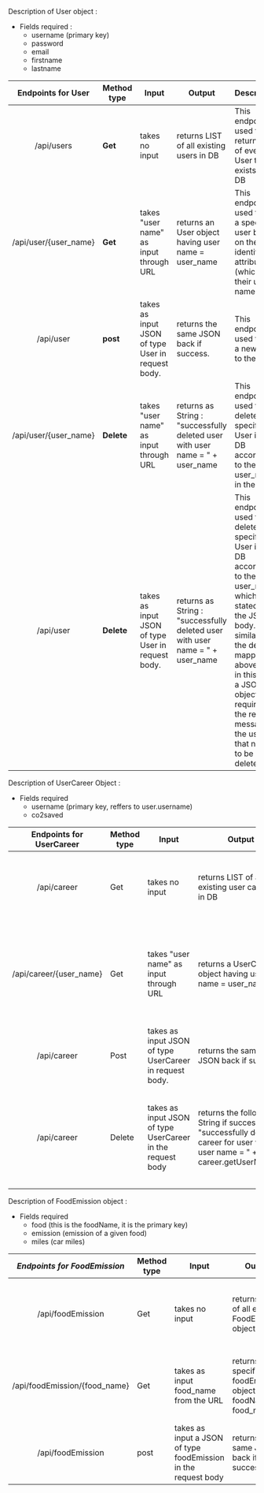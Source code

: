 Description of User object :
* Fields required :
	* username (primary key)
	* password 
	* email 
	* firstname
	* lastname 


| **Endpoints for User** | **Method type** | **Input**                                         | **Output**                                                                    | **Description**                                                                                                                                                                                                                                                                |
|:----------------------:|-----------------|---------------------------------------------------|-------------------------------------------------------------------------------|--------------------------------------------------------------------------------------------------------------------------------------------------------------------------------------------------------------------------------------------------------------------------------|
| /api/users             | **Get**         | takes no input                                    | returns LIST of all existing users in DB                                      | This endpoint is used to return a list of every User that exists in the DB                                                                                                                                                                                                     |
| /api/user/{user_name}  | **Get**         | takes "user name" as input through URL            | returns an User object having user name = user_name                           | This endpoint is used to find a specific user based on their identifying attribute (which is their user name)                                                                                                                                                                  |
| /api/user              | **post**        | takes as input JSON of type User in request body. | returns the same JSON back if success.                                        | This endpoint is used to add a new User to the DB                                                                                                                                                                                                                              |
| /api/user/{user_name}  | **Delete**      | takes "user name" as input through URL            | returns as String : "successfully deleted user with user name = " + user_name | This endpoint is used to delete a specific User in the DB according to the given user_name in the URL                                                                                                                                                                          |
| /api/user              | **Delete**      | takes as input JSON of type User in request body. | returns as String : "successfully deleted user with user name = " + user_name | This endpoint is used to delete a specific User in the DB according to the given user_name which is stated in the JSON body. It is similar to the delete mapping above but in this one, a JSON object is required in the request message of the user that needs to be deleted. |


Description of UserCareer Object :
* Fields required 
	* username (primary key, reffers to user.username)
	* co2saved 




| **Endpoints for UserCareer** | **Method type** | **Input**                                                  | **Output**                                                                                                                 | **Description**                                                                                                     |
|:----------------------------:|-----------------|------------------------------------------------------------|----------------------------------------------------------------------------------------------------------------------------|---------------------------------------------------------------------------------------------------------------------|
| /api/career                  | Get             | takes no input                                             | returns LIST of all existing user careers in DB                                                                            | This endpoint is used to return a list of every UserCareer(s) that exists in the DB                                 |
| /api/career/{user_name}      | Get             | takes "user name" as input through URL                     | returns a UserCareer object having user name = user_name                                                                   | This endpoint is used to find a specific userCareer based on their identifying attribute (which is their user name) |
| /api/career                  | Post            | takes as input JSON of type UserCareer in request body.    | returns the same JSON back if success.                                                                                     | This endpoint is used to add a new UserCareer to the DB                                                             |
| /api/career                  | Delete          | takes as input JSON of type UserCareer in the request body | returns the following String if success : "successfully deleted career for user with user name = " + career.getUserName(); | This endpoint is used to delete a specific userCareer according to the UserName given in the JSON object.           |


Description of FoodEmission object :
* Fields required 
	* food (this is the foodName, it is the primary key)
	* emission (emission of a given food)
	* miles (car miles)



|  *Endpoints for FoodEmission* | **Method type** | **Input**                                                      | **Output**                                                        | **Description**                                                                    |
|:-----------------------------:|-----------------|----------------------------------------------------------------|-------------------------------------------------------------------|------------------------------------------------------------------------------------|
| /api/foodEmission             | Get             | takes no input                                                 | returns LIST of all existing FoodEmission objects in DB           | This endpoint is used to return a list of every FoodEmission that exists in the DB |
| /api/foodEmission/{food_name} | Get             | takes as input food_name from the URL                          | returns a specific foodEmission object where foodName = food_name | This endpoint is used to return an object of a specific FoodEmission from the DB   |
| /api/foodEmission             | post            | takes as input a JSON of type foodEmission in the request body | returns the same JSON back if success                             | This endpoint is used to add a new FoodEmission entry to the DB                    |